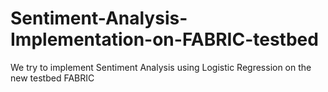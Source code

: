# Sentiment-Analysis-Implementation-on-FABRIC-testbed
We try to implement Sentiment Analysis using Logistic Regression on the new testbed FABRIC
